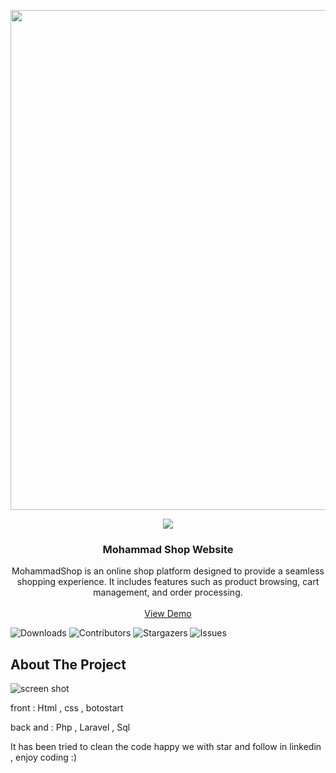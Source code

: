 <p align="center">
  <a href="https://laravel.com" target="_blank">
    <img src="https://raw.githubusercontent.com/laravel/art/master/logo-lockup/5%20SVG/2%20CMYK/1%20Full%20Color/laravel-logolockup-cmyk-red.svg" width="800">
  </a>

<p align="center" ><img src = "https://skillicons.dev/icons?i=php,laravel,sql,mysql,bootstrap,javascript"></p>

  <h3 align="center">  Mohammad Shop Website </h3>

  <p align="center">
    MohammadShop is an online shop platform designed to provide a seamless shopping experience. It includes features such as product browsing, cart management, and order processing.
    <br/>
    <br/>
    <a href="https://github.com/MohamadNematizadeh/laravel_mohammad_shop">View Demo</a>
  </p>
</p>

![Downloads](https://img.shields.io/github/downloads/MohamadNematizadeh/Websit_Mohammad_Shop/total) ![Contributors](https://img.shields.io/github/contributors/MohamadNematizadeh/Websit_Mohammad_Shop?color=dark-green) ![Stargazers](https://img.shields.io/github/stars/MohamadNematizadeh/Websit_Mohammad_Shop?style=social) ![Issues](https://img.shields.io/github/issues/MohamadNematizadeh/Websit_Mohammad_Shop) 

## About The Project

![screen shot](public/img/sa/1.png)

front : Html , css  , botostart

back and : Php , Laravel , Sql 

It has been tried to clean the code
happy we with star and follow in linkedin , enjoy coding :)

